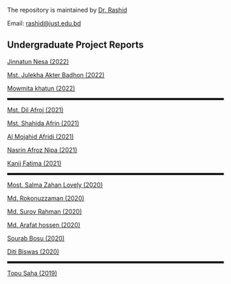 The repository is maintained by <a href="https://just.edu.bd/t/rashid" target="_blank">Dr. Rashid</a>

Email: rashid@just.edu.bd

<h2>Undergraduate Project Reports</h2>

<p><a href="https://phy8.github.io/Project/2022_Jinnatun_Nesa_181315_NaGeBr3_pressure.pdf"> Jinnatun Nesa (2022)</a></p>
<p><a href="https://phy8.github.io/Project/2022_Julekha_Akter_Badhon_181317_NaGeCl3_pressure.pdf"> Mst. Julekha Akter Badhon (2022)</a></p>
<p><a href="https://phy8.github.io/Project/2022_Mowmita_khatun_181333_NaGeI3_pressure.pdf"> Mowmita khatun (2022)</a></p>

<hr style="height:5px;border-width:0;color:gray">
<p><a href="https://phy8.github.io/Project/2021_Dil-Afroj_171308_TbP.pdf">Mst. Dil Afroj (2021)</a></p>
<p><a href="https://phy8.github.io/Project/2021_Shahida_171322_Zr2NiB.pdf">Mst. Shahida Afrin (2021)</a></p>
<p><a href="https://phy8.github.io/Project/2021_Afridi_171328_LaP.pdf">Al Mojahid Afridi (2021)</a></p>
<p><a href="https://phy8.github.io/Project/2021_Nasrin_171331_CeP.pdf">Nasrin Afroz Nipa (2021)</a></p>
<p><a href="https://phy8.github.io/Project/2021_Kanij_171332_ZrCrPb.pdf">Kanij Fatima (2021)</a></p>

<hr style="height:5px;border-width:0;color:gray">
<p><a href="https://phy8.github.io/Project/2020_Salma_161303_Nb_TiO2.pdf">Most. Salma Zahan Lovely (2020)</a></p>
<p><a href="https://phy8.github.io/Project/2020_Rokonuzzaman_161304.pdf">Md. Rokonuzzaman (2020)</a></p>
<p><a href="https://phy8.github.io/Project/2020_Surov_Rahman_161305.pdf">Md. Surov Rahman (2020)</a></p>
<p><a href="https://phy8.github.io/Project/2020_Arafat_161318_RbInX.pdf">Md. Arafat hossen (2020)</a></p>
<p><a href="https://phy8.github.io/Project/2020_Sourab_Bosu_161322_NaMCl3.pdf">Sourab Bosu (2020)</a></p>
<p><a href="https://phy8.github.io/Project/2020_Diti_161330_KMCl3.pdf">Diti Biswas (2020)</a></p>
   
<hr style="height:5px;border-width:0;color:gray">
<p><a href="https://phy8.github.io/Project/2019_Topu.pdf">Topu Saha (2019)</a></p>
